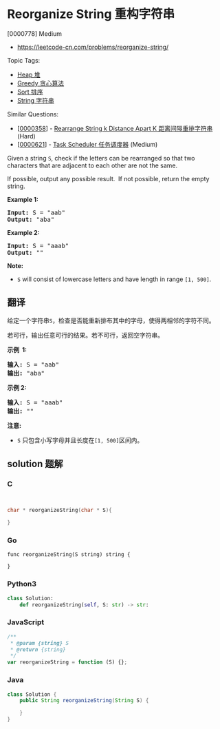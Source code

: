 # Reorganize String 重构字符串

[0000778] Medium

- https://leetcode-cn.com/problems/reorganize-string/

Topic Tags:

- [Heap 堆](https://leetcode-cn.com/tag/heap/)
- [Greedy 贪心算法](https://leetcode-cn.com/tag/greedy/)
- [Sort 排序](https://leetcode-cn.com/tag/sort/)
- [String 字符串](https://leetcode-cn.com/tag/string/)

Similar Questions:

- [[0000358](https://leetcode-cn.com/problems/rearrange-string-k-distance-apart/)] - [Rearrange String k Distance Apart K 距离间隔重排字符串](./0000358.rearrange-string-k-distance-apart.md) (Hard)
- [[0000621](https://leetcode-cn.com/problems/task-scheduler/)] - [Task Scheduler 任务调度器](./0000621.task-scheduler.md) (Medium)

Given a string `S`, check if the letters can be rearranged so that two characters that are adjacent to each other are not the same.

If possible, output any possible result.  If not possible, return the empty string.

**Example 1:**

<pre><strong>Input:</strong> S = "aab"
<strong>Output:</strong> "aba"
</pre>

**Example 2:**

<pre><strong>Input:</strong> S = "aaab"
<strong>Output:</strong> ""
</pre>

**Note:**

- `S` will consist of lowercase letters and have length in range `[1, 500]`.

## 翻译

给定一个字符串`S`，检查是否能重新排布其中的字母，使得两相邻的字符不同。

若可行，输出任意可行的结果。若不可行，返回空字符串。

**示例  1:**

<pre><strong>输入:</strong> S = "aab"
<strong>输出:</strong> "aba"
</pre>

**示例 2:**

<pre><strong>输入:</strong> S = "aaab"
<strong>输出:</strong> ""
</pre>

**注意:**

- `S` 只包含小写字母并且长度在`[1, 500]`区间内。

## solution 题解

### C

```c


char * reorganizeString(char * S){

}


```

### Go

```golang
func reorganizeString(S string) string {

}
```

### Python3

```python
class Solution:
    def reorganizeString(self, S: str) -> str:

```

### JavaScript

```javascript
/**
 * @param {string} S
 * @return {string}
 */
var reorganizeString = function (S) {};
```

### Java

```java
class Solution {
    public String reorganizeString(String S) {

    }
}
```
